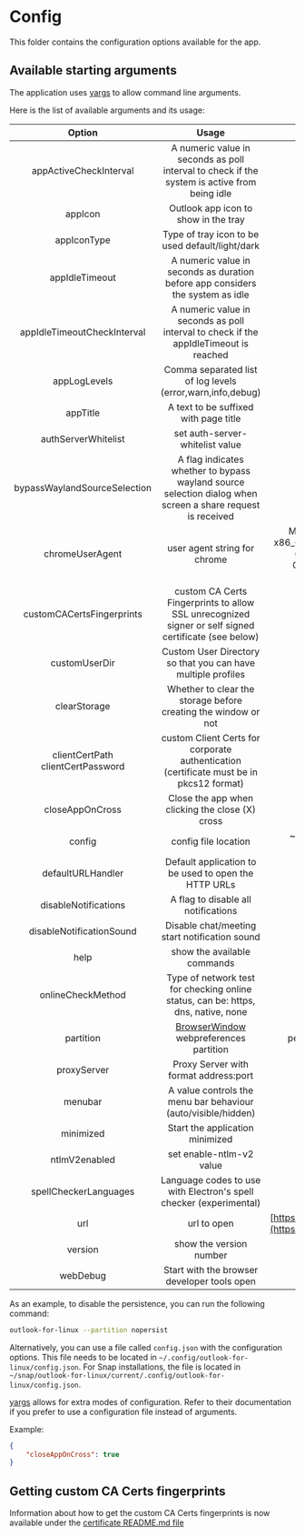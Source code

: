 # Config

This folder contains the configuration options available for the app.

## Available starting arguments

The application uses [yargs](https://www.npmjs.com/package/yargs) to allow command line arguments.

Here is the list of available arguments and its usage:

| Option | Usage | Default Value |
|:-:|:-:|:-:|
| appActiveCheckInterval | A numeric value in seconds as poll interval to check if the system is active from being idle | 2 |
| appIcon | Outlook app icon to show in the tray | |
| appIconType | Type of tray icon to be used default/light/dark | default |
| appIdleTimeout | A numeric value in seconds as duration before app considers the system as idle | 300 |
| appIdleTimeoutCheckInterval | A numeric value in seconds as poll interval to check if the appIdleTimeout is reached | 10 |
| appLogLevels | Comma separated list of log levels (error,warn,info,debug) | error,warn |
| appTitle |  A text to be suffixed with page title | Microsoft Outlook |
| authServerWhitelist | set auth-server-whitelist value | * |
| bypassWaylandSourceSelection | A flag indicates whether to bypass wayland source selection dialog when screen a share request is received | false |
| chromeUserAgent | user agent string for chrome | Mozilla/5.0 (X11; Linux x86_64) AppleWebKit/537.36 (KHTML, like Gecko) Chrome/77.0.3831.6 Safari/537.36 |
| customCACertsFingerprints | custom CA Certs Fingerprints to allow SSL unrecognized signer or self signed certificate (see below) | [] |
| customUserDir | Custom User Directory so that you can have multiple profiles | |
| clearStorage | Whether to clear the storage before creating the window or not | false |
| clientCertPath clientCertPassword | custom Client Certs for corporate authentication (certificate must be in pkcs12 format) | [] |
| closeAppOnCross | Close the app when clicking the close (X) cross | false |
| config | config file location | ~/.config/outlook-for-linux/config.json |
| defaultURLHandler | Default application to be used to open the HTTP URLs |  |
| disableNotifications | A flag to disable all notifications | false |
| disableNotificationSound | Disable chat/meeting start notification sound | false |
| help  | show the available commands | false |
| onlineCheckMethod | Type of network test for checking online status, can be: https, dns, native, none | https |
| partition | [BrowserWindow](https://electronjs.org/docs/api/browser-window) webpreferences partition | persist:outlook-4-linux |
| proxyServer | Proxy Server with format address:port | None |
| menubar | A value controls the menu bar behaviour (auto/visible/hidden) | auto |
| minimized | Start the application minimized | false |
| ntlmV2enabled | set enable-ntlm-v2 value | true |
| spellCheckerLanguages | Language codes to use with Electron\'s spell checker (experimental) | [] |
| url | url to open | [https://outlook.microsoft.com/](https://outlook.microsoft.com/) |
| version | show the version number | false |
| webDebug | Start with the browser developer tools open  |  false |


As an example, to disable the persistence, you can run the following command:

```bash
outlook-for-linux --partition nopersist
```

Alternatively, you can use a file called `config.json` with the configuration options. This file needs to be located in `~/.config/outlook-for-linux/config.json`.
For Snap installations, the file is located in `~/snap/outlook-for-linux/current/.config/outlook-for-linux/config.json`.

[yargs](https://www.npmjs.com/package/yargs) allows for extra modes of configuration. Refer to their documentation if you prefer to use a configuration file instead of arguments.

Example:

```json
{
    "closeAppOnCross": true
}
```

## Getting custom CA Certs fingerprints

Information about how to get the custom CA Certs fingerprints is now available under the [certificate README.md file](../certificate/README.md)


